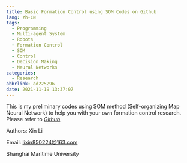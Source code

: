 ```yaml
---
title: Basic Formation Control using SOM Codes on Github
lang: zh-CN
tags:
  - Programming
  - Multi-agent System
  - Robots
  - Formation Control
  - SOM
  - Control
  - Decision Making
  - Neural Networks
categories:
  - Research
abbrlink: ad225296
date: 2021-11-19 13:37:07
---
```


This is my preliminary codes using SOM method (Self-organizing Map Neural Network) to help you with your own formation control research. Please refer to *[Github](https://github.com/ayawaya2014/Formation_Control_SOM_1)*

Authors: Xin Li

Email: lixin850224@163.com

Shanghai Maritime University


